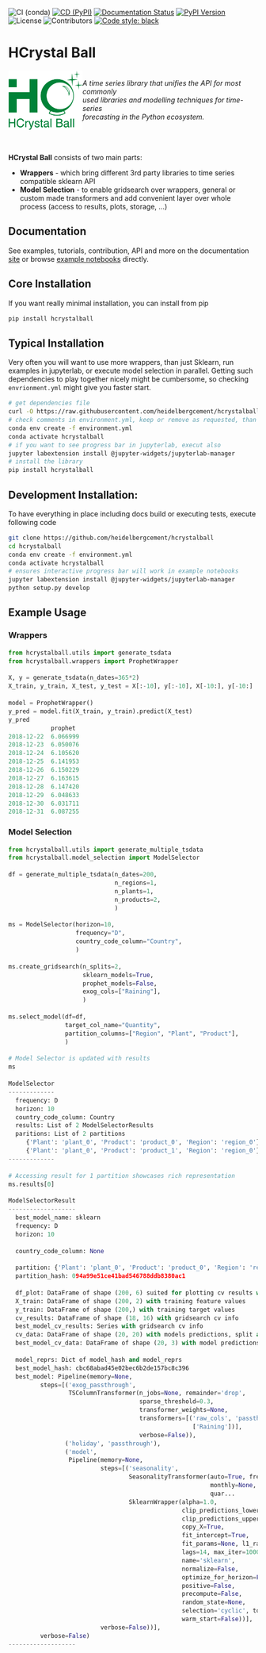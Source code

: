 ![CI (conda)](https://github.com/heidelbergcement/hcrystalball/workflows/CI%20(conda)/badge.svg)
[![CD (PyPI)](https://github.com/heidelbergcement/hcrystalball/workflows/CD%20(PyPI)/badge.svg)](https://pypi.org/project/hcrystalball/)
[![Documentation Status](https://readthedocs.org/projects/hcrystalball/badge/?version=latest)](https://hcrystalball.readthedocs.io/en/latest/?badge=latest)
[![PyPI Version](https://img.shields.io/pypi/v/hcrystalball)](https://pypi.org/project/hcrystalball/)
![License](https://img.shields.io/github/license/heidelbergcement/hcrystalball)
![Contributors](https://img.shields.io/github/contributors/heidelbergcement/hcrystalball)
[![Code style: black](https://img.shields.io/badge/code%20style-black-000000.svg)](https://github.com/psf/black)

# HCrystal Ball

<div>
<a href="https://hcrystalball.readthedocs.io/en/latest/"><img src="docs/_static/hcrystal_ball_logo_green.png" width="150px" align="left" /></a>
<i><br>A time series library that unifies the API for most commonly <br>
used libraries and modelling techniques for time-series <br>
forecasting in the Python ecosystem.</i>
</div>
<br><br><br>

**HCrystal Ball** consists of two main parts:

* **Wrappers** - which bring different 3rd party
   libraries to time series compatible sklearn API
* **Model Selection** - to enable gridsearch over wrappers, general or custom made transformers
   and add convenient layer over whole process (access to results, plots, storage, ...)

## Documentation
See examples, tutorials, contribution, API and more on the documentation [site](https://hcrystalball.readthedocs.io/en/latest) or browse [example notebooks](https://github.com/heidelbergcement/hcrystalball/tree/master/docs/examples) directly.

## Core Installation

If you want really minimal installation, you can install from pip

```bash
pip install hcrystalball
```

## Typical Installation

Very often you will want to use more wrappers, than just Sklearn, run examples in jupyterlab, or execute model selection in parallel. Getting such dependencies to play together nicely might be cumbersome, so checking `envrionment.yml` might give you faster start.

```bash
# get dependencies file
curl -O https://raw.githubusercontent.com/heidelbergcement/hcrystalball/blob/master/environment.yml
# check comments in environment.yml, keep or remove as requested, than execute
conda env create -f environment.yml
conda activate hcrystalball
# if you want to see progress bar in jupyterlab, execut also
jupyter labextension install @jupyter-widgets/jupyterlab-manager
# install the library
pip install hcrystalball
```

## Development Installation:

To have everything in place including docs build or executing tests, execute following code

```bash
git clone https://github.com/heidelbergcement/hcrystalball
cd hcrystalball
conda env create -f environment.yml
conda activate hcrystalball
# ensures interactive progress bar will work in example notebooks
jupyter labextension install @jupyter-widgets/jupyterlab-manager
python setup.py develop
```

## Example Usage
### Wrappers
```python
from hcrystalball.utils import generate_tsdata
from hcrystalball.wrappers import ProphetWrapper

X, y = generate_tsdata(n_dates=365*2)
X_train, y_train, X_test, y_test = X[:-10], y[:-10], X[-10:], y[-10:]

model = ProphetWrapper()
y_pred = model.fit(X_train, y_train).predict(X_test)
y_pred
            prophet
2018-12-22  6.066999
2018-12-23  6.050076
2018-12-24  6.105620
2018-12-25  6.141953
2018-12-26  6.150229
2018-12-27  6.163615
2018-12-28  6.147420
2018-12-29  6.048633
2018-12-30  6.031711
2018-12-31  6.087255
```

### Model Selection

```python
from hcrystalball.utils import generate_multiple_tsdata
from hcrystalball.model_selection import ModelSelector

df = generate_multiple_tsdata(n_dates=200,
                              n_regions=1,
                              n_plants=1,
                              n_products=2,
                              )

ms = ModelSelector(horizon=10,
                   frequency="D",
                   country_code_column="Country",
                   )

ms.create_gridsearch(n_splits=2,
                     sklearn_models=True,
                     prophet_models=False,
                     exog_cols=["Raining"],
                     )

ms.select_model(df=df,
                target_col_name="Quantity",
                partition_columns=["Region", "Plant", "Product"],
                )

# Model Selector is updated with results
ms

ModelSelector
-------------
  frequency: D
  horizon: 10
  country_code_column: Country
  results: List of 2 ModelSelectorResults
  paritions: List of 2 partitions
     {'Plant': 'plant_0', 'Product': 'product_0', 'Region': 'region_0'}
     {'Plant': 'plant_0', 'Product': 'product_1', 'Region': 'region_0'}
-------------

# Accessing result for 1 partition showcases rich representation
ms.results[0]

ModelSelectorResult
-------------------
  best_model_name: sklearn
  frequency: D
  horizon: 10

  country_code_column: None

  partition: {'Plant': 'plant_0', 'Product': 'product_0', 'Region': 'region_0'}
  partition_hash: 094a99e51ce41bad546788ddb8380ac1

  df_plot: DataFrame of shape (200, 6) suited for plotting cv results with .plot()
  X_train: DataFrame of shape (200, 2) with training feature values
  y_train: DataFrame of shape (200,) with training target values
  cv_results: DataFrame of shape (18, 16) with gridsearch cv info
  best_model_cv_results: Series with gridsearch cv info
  cv_data: DataFrame of shape (20, 20) with models predictions, split and true target values
  best_model_cv_data: DataFrame of shape (20, 3) with model predictions, split and true target values

  model_reprs: Dict of model_hash and model_reprs
  best_model_hash: cbc68abad45e02bec6b2de157bc8c396
  best_model: Pipeline(memory=None,
         steps=[('exog_passthrough',
                 TSColumnTransformer(n_jobs=None, remainder='drop',
                                     sparse_threshold=0.3,
                                     transformer_weights=None,
                                     transformers=[('raw_cols', 'passthrough',
                                                    ['Raining'])],
                                     verbose=False)),
                ('holiday', 'passthrough'),
                ('model',
                 Pipeline(memory=None,
                          steps=[('seasonality',
                                  SeasonalityTransformer(auto=True, freq='D',
                                                         monthly=None,
                                                         quar...
                                  SklearnWrapper(alpha=1.0,
                                                 clip_predictions_lower=None,
                                                 clip_predictions_upper=None,
                                                 copy_X=True,
                                                 fit_intercept=True,
                                                 fit_params=None, l1_ratio=0.5,
                                                 lags=14, max_iter=1000,
                                                 name='sklearn',
                                                 normalize=False,
                                                 optimize_for_horizon=False,
                                                 positive=False,
                                                 precompute=False,
                                                 random_state=None,
                                                 selection='cyclic', tol=0.0001,
                                                 warm_start=False))],
                          verbose=False))],
         verbose=False)
-------------------
```
